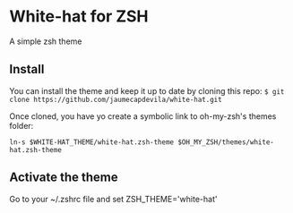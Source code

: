 # White-hat for ZSH
A simple zsh theme

## Install
You can install the theme and keep it up to date by cloning this repo:
```$ git clone https://github.com/jaumecapdevila/white-hat.git```

Once cloned, you have yo create a symbolic link to oh-my-zsh's themes folder:

```ln-s $WHITE-HAT_THEME/white-hat.zsh-theme $OH_MY_ZSH/themes/white-hat.zsh-theme```

## Activate the theme
Go to your ~/.zshrc file and set ZSH_THEME='white-hat'
